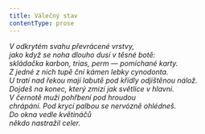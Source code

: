 ```yaml
---
title: Válečný stav
contentType: prose
---
```


<section>

_V odkrytém svahu převrácené vrstvy,  
jako když se noha dlouho dusí v těsné botě:  
skládačka _karbon_, _trias_, _perm_ — pomíchané karty.  
Z jedné z nich tupě ční kámen lebky cynodonta.  
U tratí nad řekou mají labutě pod křídly odjištěnou nálož.  
Dojdeš na konec, který zmizí jak světlice v hlavni.  
V černotě muži pohřbení pod hroudou  
chrápání. Pod krycí palbou se nervózně ohlédneš.  
Do okna vedle květináčů  
někdo nastražil celer._

</section>
